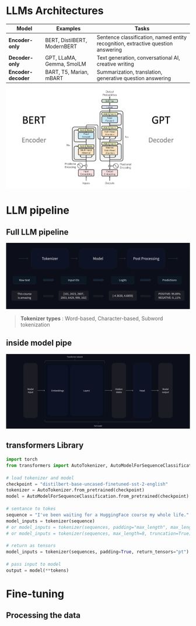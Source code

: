 
# LLMs Architectures  


Model | Examples |Tasks
|--|--|--|
**Encoder-only** | BERT, DistilBERT, ModernBERT | Sentence classification, named entity recognition, extractive question answering
**Decoder-only** | GPT, LLaMA, Gemma, SmolLM | Text generation, conversational AI, creative writing 
**Encoder-decoder** | BART, T5, Marian, mBART | Summarization, translation, generative question answering


![transformers_architecture](./pics/LLMs/transformers_architecture.png)

# LLM pipeline
## Full LLM pipeline
![Full LLM pipeline](./pics/LLMs/full_nlp_pipeline-dark.svg)
> **Tokenizer types** : Word-based,  Character-based, Subword tokenization
## inside model pipe
![inside model pipeline](./pics/LLMs/transformer_and_head-dark.svg)

## transformers Library

```python
import torch
from transformers import AutoTokenizer, AutoModelForSequenceClassification

# load tokenizer and model
checkpoint = "distilbert-base-uncased-finetuned-sst-2-english"
tokenizer = AutoTokenizer.from_pretrained(checkpoint)
model = AutoModelForSequenceClassification.from_pretrained(checkpoint)

# sentance to tokes
sequence = "I've been waiting for a HuggingFace course my whole life."
model_inputs = tokenizer(sequence)
# or model_inputs = tokenizer(sequences, padding="max_length", max_length=8)
# or model_inputs = tokenizer(sequences, max_length=8, truncation=True)

# return as tensors
model_inputs = tokenizer(sequences, padding=True, return_tensors="pt") # pt: pytorch tensors 

# pass input to model 
output = model(**tokens)
```
# Fine-tuning 
## Processing the data
<!--stackedit_data:
eyJoaXN0b3J5IjpbMTg4Nzk5MDEwNCwxNDU0NDI5OTU3LC0xOT
E2OTYxMjg1LDgwMjczOTI1NSwxMDM0Mjc2MzExLC0yNzMyNTY1
MDksLTE5NTExODI4NDIsLTE1ODE3ODA5NzYsMTUxMTg4ODk3MS
wyOTEzNjE0MzUsNzMwOTk4MTE2XX0=
-->